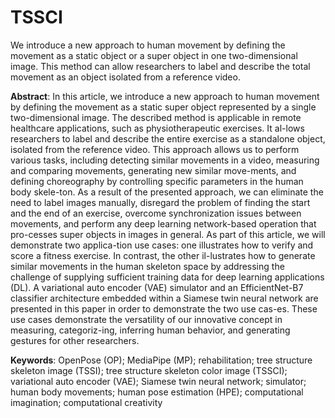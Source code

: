 # TSSCI
We introduce a new approach to human movement by defining the movement as a static object or a super object in one two-dimensional image. This method can allow researchers to label and describe the total movement as an object isolated from a reference video. 

**Abstract**: In this article, we introduce a new approach to human movement by defining the movement as a static super object represented by a single two-dimensional image. The described method is applicable in remote healthcare applications, such as physiotherapeutic exercises. It al-lows researchers to label and describe the entire exercise as a standalone object, isolated from the reference video. This approach allows us to perform various tasks, including detecting similar movements in a video, measuring and comparing movements, generating new similar move-ments, and defining choreography by controlling specific parameters in the human body skele-ton. As a result of the presented approach, we can eliminate the need to label images manually, disregard the problem of finding the start and the end of an exercise, overcome synchronization issues between movements, and perform any deep learning network-based operation that pro-cesses super objects in images in general. As part of this article, we will demonstrate two applica-tion use cases: one illustrates how to verify and score a fitness exercise. In contrast, the other il-lustrates how to generate similar movements in the human skeleton space by addressing the challenge of supplying sufficient training data for deep learning applications (DL). A variational auto encoder (VAE) simulator and an EfficientNet-B7 classifier architecture embedded within a Siamese twin neural network are presented in this paper in order to demonstrate the two use cas-es. These use cases demonstrate the versatility of our innovative concept in measuring, categoriz-ing, inferring human behavior, and generating gestures for other researchers.

**Keywords**: OpenPose (OP); MediaPipe (MP); rehabilitation; tree structure skeleton image (TSSI); tree structure skeleton color image (TSSCI); variational auto encoder (VAE); Siamese twin neural network; simulator; human body movements; human pose estimation (HPE); computational 
imagination; computational creativity
